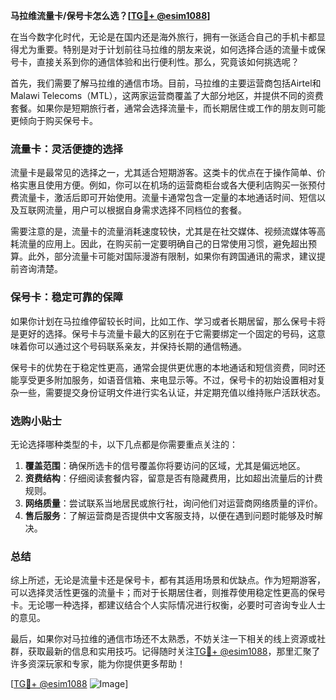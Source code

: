 **马拉维流量卡/保号卡怎么选？[[TG💪+ @esim1088](https://t.me/s/esim1088)]**

在当今数字化时代，无论是在国内还是海外旅行，拥有一张适合自己的手机卡都显得尤为重要。特别是对于计划前往马拉维的朋友来说，如何选择合适的流量卡或保号卡，直接关系到你的通信体验和出行便利性。那么，究竟该如何挑选呢？

首先，我们需要了解马拉维的通信市场。目前，马拉维的主要运营商包括Airtel和Malawi Telecoms（MTL），这两家运营商覆盖了大部分地区，并提供不同的资费套餐。如果你是短期旅行者，通常会选择流量卡，而长期居住或工作的朋友则可能更倾向于购买保号卡。

### **流量卡：灵活便捷的选择**

流量卡是最常见的选择之一，尤其适合短期游客。这类卡的优点在于操作简单、价格实惠且使用方便。例如，你可以在机场的运营商柜台或各大便利店购买一张预付费流量卡，激活后即可开始使用。流量卡通常包含一定量的本地通话时间、短信以及互联网流量，用户可以根据自身需求选择不同档位的套餐。

需要注意的是，流量卡的流量消耗速度较快，尤其是在社交媒体、视频流媒体等高耗流量的应用上。因此，在购买前一定要明确自己的日常使用习惯，避免超出预算。此外，部分流量卡可能对国际漫游有限制，如果你有跨国通讯的需求，建议提前咨询清楚。

### **保号卡：稳定可靠的保障**

如果你计划在马拉维停留较长时间，比如工作、学习或者长期居留，那么保号卡将是更好的选择。保号卡与流量卡最大的区别在于它需要绑定一个固定的号码，这意味着你可以通过这个号码联系亲友，并保持长期的通信畅通。

保号卡的优势在于稳定性更高，通常会提供更优惠的本地通话和短信资费，同时还能享受更多附加服务，如语音信箱、来电显示等。不过，保号卡的初始设置相对复杂一些，需要提交身份证明文件进行实名认证，并定期充值以维持账户活跃状态。

### **选购小贴士**

无论选择哪种类型的卡，以下几点都是你需要重点关注的：

1. **覆盖范围**：确保所选卡的信号覆盖你将要访问的区域，尤其是偏远地区。
2. **资费结构**：仔细阅读套餐内容，留意是否有隐藏费用，比如超出流量后的计费规则。
3. **网络质量**：尝试联系当地居民或旅行社，询问他们对运营商网络质量的评价。
4. **售后服务**：了解运营商是否提供中文客服支持，以便在遇到问题时能够及时解决。

### **总结**

综上所述，无论是流量卡还是保号卡，都有其适用场景和优缺点。作为短期游客，可以选择灵活性更强的流量卡；而对于长期居住者，则推荐使用稳定性更高的保号卡。无论哪一种选择，都建议结合个人实际情况进行权衡，必要时可咨询专业人士的意见。

最后，如果你对马拉维的通信市场还不太熟悉，不妨关注一下相关的线上资源或社群，获取最新的信息和实用技巧。记得随时关注[TG💪+ @esim1088](https://t.me/s/esim1088)，那里汇聚了许多资深玩家和专家，能为你提供更多帮助！

[[TG💪+ @esim1088](https://t.me/s/esim1088) ![Image](https://i.postimg.cc/4NQfJmqS/Snipaste-2025-05-13-00-14-12.png)]